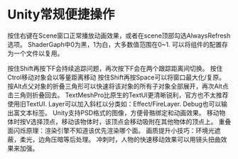 # Unity常规便捷操作
按住右键在Scene窗口正常播放动画效果，或者在scene顶部勾选AlwaysRefresh选项。
ShaderGaph中0为黑，1为白，大多数值范围在0~1.
可以将组件的配置存为一个文件以复用。

按住Shift再按下F会持续追踪问题，再次按下F会在两个跟踪距离间切换。
按住Ctrol移动对象会以等量距离移动
按住Shift再按Space可以将窗口最大化/复原。
按Alt点父对象的折叠三角形可以快速将该对象的所有子对象全部展开，再次Alt点击三角则折叠回去。
TextMeshPro比原生的TextUI更清晰锐利，官方也不太推荐使用旧TextUI.
Layer可以加入斜杠以分类如：Effect/FireLayer.
Debug也可以输出富文本标签。
Unity支持PSD格式的图像，方便骨骼绑定和动画效果。
移动物体时按V选择顶点，移动该物体时，该顶点会移动吸附在其他物体的顶点上。
重叠面闪烁原理：渲染引擎不知道该优先渲染哪个面。
画质提升小技巧：环境光遮蔽，柔光，边角压暗等后处理。
冲刺时，人物的快速移动效果可以用镜头扭曲效果来加强。